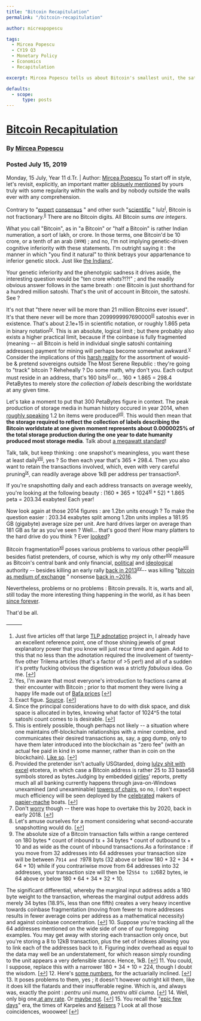 ```yaml
---
title: "Bitcoin Recapitulation"
permalink: "/bitcoin-recapitulation" 

author: micreapopescu

tags:
  - Mircea Popescu
  - CY19 Q3
  - Monetary Policy
  - Economics
  - Recapitulation

excerpt: Mircea Popescu tells us about Bitcoin's smallest unit, the satoshi. Posted July 15, 2019.

defaults:
  - scope:
      type: posts
---
```


# [Bitcoin Recapitulation](http://trilema.com/2019/bitcoin-recapitulation)
### By [Mircea Popescu](http://trilema.com/)
### Posted July 15, 2019

Monday, 15 July, Year 11 d.Tr. | Author: [Mircea Popescu](http://trilema.com/author/admin/ "Posts by Mircea Popescu") To start off in style, let's revisit, explicitly, an important matter [obliquely mentioned](http://btcbase.org/log/2016-03-04#1422113) by yours truly with some regularity within the walls and by nobody outside the walls ever with any comprehension.

Contrary to "[expert](http://trilema.com/2012/the-stockexchange-shareholders-on-welfare/#selection-4831.1-4831.59) [consensus](http://trilema.com/2016/superficial-ustardian-onanism-suto/#selection-217.1-217.96) " and other such "[scientific](http://trilema.com/2019/thelastpsychiatristcom-4-unintended-consequences-of-seroquels-adjunct-to-antidepressants-indication-adnotated/#footnote_5_85009) " lulz<sup>[i](http://trilema.com/2019/bitcoin-recapitulation/#footnote_0_85030 "Just five articles off that large TLP adnotation project in, I already have an excellent reference point, one of those shining jewels of great explanatory power that you know will just recur time and again. Add to this that no less than the adnotation required the involvement of twenty-five other Trilema articles (that's a factor of >5 per!) and all of a sudden it's pretty fucking obvious the digestion was a strictly fabulous idea. Go me.")</sup>, Bitcoin is not fractionary.<sup>[ii](http://trilema.com/2019/bitcoin-recapitulation/#footnote_1_85030 "Yes, I'm aware that most everyone's introduction to fractions came at their encounter with Bitcoin ; prior to that moment they were living a happy life made out of Baťa prices")</sup> There are no Bitcoin digits. All Bitcoin sums _are integers_.

What you call "Bitcoin", as in "a Bitcoin" or "half a Bitcoin" is rather Indian numeration, a sort of lakh, or crore. In those terms, one Bitcoin'd be 10 crore, or a tenth of an arab (अरब) ; and no, I'm not implying genetic-driven cognitive inferiority with these statements. I'm outright saying it : the manner in which "you find it natural" to think betrays your appartenance to inferior genetic stock. Just like [the Indians'](http://btcbase.org/log/2014-11-05#910761).

Your genetic inferiority and the phenotypic sadness it drives aside, the interesting question would be "ten crore _whats_?!?!" ; and the readily obvious answer follows in the same breath : one Bitcoin is just shorthand for a hundred million satoshi. That's the unit of account in Bitcoin, the satoshi. See ?

It's not that "there never will be more than 21 million Bitcoins ever issued". It's that there never will be more than 2099999997690000<sup>[iii](http://trilema.com/2019/bitcoin-recapitulation/#footnote_2_85030 "Exact figue. Source.")</sup> satoshis ever in existence. That's about 2.1e+15 in scientific notation, or roughly 1.865 peta in binary notation<sup>[iv](http://trilema.com/2019/bitcoin-recapitulation/#footnote_3_85030 "Since the principal considerations have to do with disk space, and disk space is allocated in bytes, knowing what factor of 1024^5 the total satoshi count comes to is desirable.")</sup>. This is an absolute, logical limit ; but there probably also exists a higher practical limit, because if the coinbase is fully fragmented (meaning -- all Bitcoin is held in individual single satoshi containing addresses) payment for mining will perhaps become somewhat awkward.<sup>[v](http://trilema.com/2019/bitcoin-recapitulation/#footnote_4_85030 "This is entirely possible, though perhaps not likely -- a situation where one maintains off-blockchain relationships with a miner combine, and communicates their desired transactions as, say, a gpg dump, only to have them later introduced into the blockchain as `zero fee` (with an actual fee paid in kind in some manner, rather than in coin on the blockchain). Like so.")</sup> Consider the implications of this [harsh reality](http://trilema.com/2012/bitcoin-and-the-poor/#selection-73.0-77.362) for the assortment of would-be & pretend sovereigns outside The Most Serene Republic : they're going to "track" bitcoin ? Reheheally ? Do some math, why don't you. Each output must reside in an address, that's 160 bits<sup>[vi](http://trilema.com/2019/bitcoin-recapitulation/#footnote_5_85030 "Provided the pretender isn't actually USGtarded, doing lulzy shit with excel etcetera, in which case a Bitcoin address is rather 25 to 33 base58 symbols stored as bytes.
Judging by embedded girlies' reports, pretty much all all banking currently happens through java-on-Windows unexamined (and unexaminable) towers of chairs, so no, I don't expect much efficiency will be seen deployed by the celebrated makers of papier-mache boats.")</sup> or... 160 * 1.865 = 298.4 PetaBytes to merely store _the collection of labels_ describing the worldstate at any given time.

Let's take a moment to put that 300 PetaBytes figure in context. The peak production of storage media in human history occured in year 2014, when [roughly speaking](http://trilema.com/wp-content/uploads/2019/07/seagate-media-report-2018.jpg) 1.2 bn items were produced<sup>[vii](http://trilema.com/2019/bitcoin-recapitulation/#footnote_6_85030 "Don't worry though -- there was hope to overtake this by 2020, back in early 2018.")</sup>. This would then mean that <b>the storage required to reflect the collection of labels describing the Bitcoin worldstate at one given moment represents about 0.0000025% of the total storage production during the one year to date humanity produced most storage media</b>. Talk about [a megawatt standard](http://trilema.com/2016/the-megawatt-standard/)!

Talk, talk, but keep thinking : one snapshot's meaningless, you want these at least daily<sup>[viii](http://trilema.com/2019/bitcoin-recapitulation/#footnote_7_85030 "Let's amuse ourselves for a moment considering what second-accurate snapshotting would do.")</sup>, yes ? So then each year that's 365 * 298.4. Then you also want to retain the transactions involved, which, even with very careful pruning<sup>[ix](http://trilema.com/2019/bitcoin-recapitulation/#footnote_8_85030 "The absolute size of a Bitcoin transaction falls within a range centered on 180 bytes * count of inbound tx + 34 bytes * count of outbound tx + 10 and as wide as the count of inbound transactions.
As a forinstance : if you move from 32 addresses into 64 addresses your transaction size will be between 7`914 and 7`978 byts (32 above or below 180 * 32 + 34 * 64 + 10) while if you contrariwise move from 64 addresses into 32 addresses, your transaction size will then be 12`554 to 12`682 bytes, ie 64 above or below 180 * 64 + 34 * 32 + 10.
The significant differential, whereby the marginal input address adds a 180 byte weight to the transaction, whereas the marginal output address adds merely 34 bytes (18.9%, less than one fifth) creates a very heavy incentive towards coinbase fragmentation (moving from fewer to more addresses results in fewer average coins per address as a mathematical necessity) and against coinbase concentration.")</sup>, can readily average above 1kB per address per transaction<sup>[x](http://trilema.com/2019/bitcoin-recapitulation/#footnote_9_85030 "Suppose you're tracking all the 64 addresses mentioned on the wide side of one of our foregoing examples. You may get away with storing each transaction only once, but you're storing a 8 to 12kB transaction, plus the set of indexes allowing you to link each of the addresses back to it. Figuring index overhead as equal to the data may well be an understatement, for which reason simply rounding to the unit appears a very defensible stance. Hence, 1kB.")</sup>.

If you're snapshotting daily and each address transacts on average weekly, you're looking at the following beauty : (160 * 365 + 1024<sup>[xi](http://trilema.com/2019/bitcoin-recapitulation/#footnote_10_85030 "You could, I suppose, replace this with a narrower 180 + 34 + 10 = 224, though I doubt the wisdom.")</sup> * 52) * 1.865 peta = 203.34 exabytes! Each year!

Now look again at those 2014 figures : are 1.2bn units enough ? To make the question easier : 203.34 exabytes split among 1.2bn units implies a 181.95 GB (gigabyte) average size per unit. Are hard drives larger on average than 181 GB as far as you've seen ? Well... that's good then! How many platters to the hard drive do you think ? Ever [looked](http://trilema.com/2014/spy-stuff/#selection-65.0-65.46)?

Bitcoin fragmentation<sup>[xii](http://trilema.com/2019/bitcoin-recapitulation/#footnote_11_85030 "Here's some numbers, for the actuarially inclined.")</sup> poses various problems to various other people<sup>[xiii](http://trilema.com/2019/bitcoin-recapitulation/#footnote_12_85030 "It poses problems to them, yes ; it doesn't however outright kill them, like it does kill the fiatards and their insufferable regine. Which is, and always was, exactly the point : pentru unii muma, pentru altii ciuma.")</sup> besides fiatist pretenders, of course, which is why my only other<sup>[xiv](http://trilema.com/2019/bitcoin-recapitulation/#footnote_13_85030 "Well, only big one, at any rate. Or maybe not.")</sup> measure as Bitcoin's central bank and only financial, [political](http://trilema.com/2014/interacting-with-fiat-institutions-a-guide/) and [ideological](http://trilema.com/2015/the-news-in-brief-hearn-is-a-shitstain-mp-is-right-fuck-reddit-love-satoshi/) authority -- besides killing an early rally [back in 2013](http://trilema.com/2013/people-bitcoin-is-not-worth-100-dollars-per-stop-buying/)<sup>[xv](http://trilema.com/2019/bitcoin-recapitulation/#footnote_14_85030 "You recall the `epic few days` era, the times of Karpeles and Keisers ? Look at all those coincidences, wooowee!")</sup>-- was killing "[bitcoin as medium of exchange](http://trilema.com/2019/the-bitcoin-discussion/#selection-265.1-265.49) " nonsense [back in ~2016](http://trilema.com/2016/thats-right-time-to-move-on-please-do-bitcoin-is-really-not-for-you/#selection-33.67-33.169).

Nevertheless, problems or no problems : Bitcoin prevails. It is, warts and all, still today the more interesting thing happening in the world, as it has been [since forever](http://trilema.com/2013/things-that-matter-these-days-things-that-dont-matter-these-days/).

That'd be all.

———

1. Just five articles off that large [TLP adnotation](http://trilema.com/2019/christos-ballas-tlp-thelastpsychiatristcom-archive/) project in, I already have an excellent reference point, one of those shining jewels of great explanatory power that you know will just recur time and again. Add to this that no less than the adnotation required the involvement of twenty-five other Trilema articles (that's a factor of >5 per!) and all of a sudden it's pretty fucking obvious the digestion was a strictly _fabulous_ idea. Go me. [[↩](http://trilema.com/2019/bitcoin-recapitulation/#identifier_0_85030)]
2. Yes, I'm aware that most everyone's introduction to fractions came at their encounter with Bitcoin ; prior to that moment they were living a happy life made out of [Baťa prices](http://trilema.com/2019/continuing-with-the-reflective-history-of-the-republican-forum-still-on-logday-659-year-6-dtr/#selection-695.46-695.57) [[↩](http://trilema.com/2019/bitcoin-recapitulation/#identifier_1_85030)]
3. Exact figue. [Source](http://trilema.com/2016/the-sad-state-of-bitcoin-code/#comment-116296). [[↩](http://trilema.com/2019/bitcoin-recapitulation/#identifier_2_85030)]
4. Since the principal considerations have to do with disk space, and disk space is allocated in bytes, knowing what factor of 1024^5 the total satoshi count comes to is desirable. [[↩](http://trilema.com/2019/bitcoin-recapitulation/#identifier_3_85030)]
5. This is entirely possible, though perhaps not likely -- a situation where one maintains off-blockchain relationships with a miner combine, and communicates their desired transactions as, say, a gpg dump, only to have them later introduced into the blockchain as "zero fee" (with an actual fee paid in kind in some manner, rather than in coin on the blockchain). [Like so](http://btcbase.org/log/2019-03-28#1905338). [[↩](http://trilema.com/2019/bitcoin-recapitulation/#identifier_4_85030)]
6. Provided the pretender isn't actually USGtarded, doing [lulzy shit with excel](http://trilema.com/2012/law-enforcement-never-fails-to-unintentionally-entertain/#selection-161.155-165.52) etcetera, in which case a Bitcoin address is rather 25 to 33 base58 symbols stored as bytes.Judging by embedded [girlies](http://btcbase.org/log/2019-07-14#1922441)' reports, pretty much all all banking currently happens through java-on-Windows unexamined (and unexaminable) [towers of chairs](http://trilema.com/2013/why-mpex-is-better-than-fiat-institutions-part-349085-we-dont-use-excel/#selection-149.0-151.0), so no, I don't expect much efficiency will be seen deployed by the [celebrated](http://btcbase.org/log-search?q=%22littoral%22) makers of [papier-mache](http://qntra.net/2019/07/airstrip-one-queens-newest-capital-ship-struggling-with-water/) boats. [[↩](http://trilema.com/2019/bitcoin-recapitulation/#identifier_5_85030)]
7. Don't [worry](http://btcbase.org/log/2013-09-14#314177) though -- there was hope to overtake this by 2020, back in early 2018. [[↩](http://trilema.com/2019/bitcoin-recapitulation/#identifier_6_85030)]
8. Let's amuse ourselves for a moment considering what second-accurate snapshotting would do. [[↩](http://trilema.com/2019/bitcoin-recapitulation/#identifier_7_85030)]
9. The absolute size of a Bitcoin transaction falls within a range centered on 180 bytes * count of inbound tx + 34 bytes * count of outbound tx + 10 and as wide as the count of inbound transactions.As a forinstance : if you move from 32 addresses into 64 addresses your transaction size will be between 7`914 and 7`978 byts (32 above or below 180 * 32 + 34 * 64 + 10) while if you contrariwise move from 64 addresses into 32 addresses, your transaction size will then be 12`554 to 12`682 bytes, ie 64 above or below 180 * 64 + 34 * 32 + 10.

The significant differential, whereby the marginal input address adds a 180 byte weight to the transaction, whereas the marginal output address adds merely 34 bytes (18.9%, less than one fifth) creates a very heavy incentive towards coinbase fragmentation (moving from fewer to more addresses results in fewer average coins per address as a mathematical necessity) and against coinbase concentration. [[↩](http://trilema.com/2019/bitcoin-recapitulation/#identifier_8_85030)]
10. Suppose you're tracking all the 64 addresses mentioned on the wide side of one of our foregoing examples. You may get away with storing each transaction only once, but you're storing a 8 to 12kB transaction, plus the set of indexes allowing you to link each of the addresses back to it. Figuring index overhead as equal to the data may well be an understatement, for which reason simply rounding to the unit appears a very defensible stance. Hence, 1kB. [[↩](http://trilema.com/2019/bitcoin-recapitulation/#identifier_9_85030)]
11. You could, I suppose, replace this with a narrower 180 + 34 + 10 = 224, though I doubt the wisdom. [[↩](http://trilema.com/2019/bitcoin-recapitulation/#identifier_10_85030)]
12. Here's [some numbers](http://trilema.com/wp-content/uploads/2019/07/bitcoin-unique-addresses.csv), for the actuarially inclined. [[↩](http://trilema.com/2019/bitcoin-recapitulation/#identifier_11_85030)]
13. It poses problems to them, yes ; it doesn't however outright kill them, like it does kill the fiatards and their insufferable regine. Which is, and always was, exactly the point : _pentru unii muma, pentru altii ciuma_. [[↩](http://trilema.com/2019/bitcoin-recapitulation/#identifier_12_85030)]
14. Well, only big one,[at any rate](http://trilema.com/2016/usg-in-btc-a-history-of-constant-failure/). Or [maybe not](http://trilema.com/2014/this-is-how-much-i-rule-today/). [[↩](http://trilema.com/2019/bitcoin-recapitulation/#identifier_13_85030)]
15. You recall the "[epic few days](http://trilema.com/2013/its-been-an-epic-few-days-what-happened/)" era, the times of Karpeles and [Keisers](http://trilema.com/2013/in-which-noobs-learn-lessons-and-pay-for-the-privilege/) ? Look at all those coincidences, wooowee! [[↩](http://trilema.com/2019/bitcoin-recapitulation/#identifier_14_85030)]
